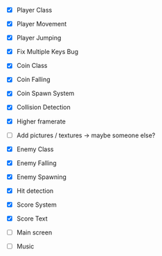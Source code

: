

- [x] Player Class
- [x] Player Movement
- [x] Player Jumping
- [x] Fix Multiple Keys Bug

- [x] Coin Class
- [x] Coin Falling
- [x] Coin Spawn System
- [x] Collision Detection
- [x] Higher framerate
- [ ] Add pictures / textures -> maybe someone else?

- [x] Enemy Class
- [x] Enemy Falling
- [x] Enemy Spawning
- [x] Hit detection

- [x] Score System
- [x] Score Text

- [ ] Main screen
- [ ] Music
